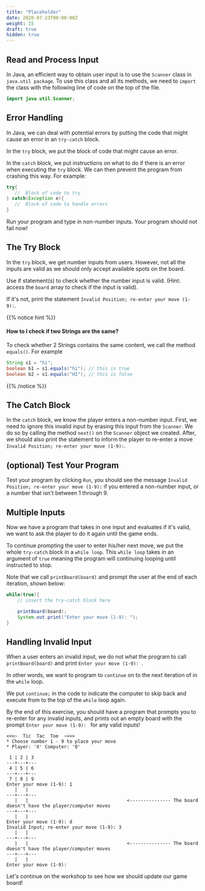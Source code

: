 ```yaml
---
title: "Placeholder"
date: 2020-07-23T00:00:00Z
weight: 15
draft: true
hidden: true
---
```


## Read and Process Input

In Java, an efficient way to obtain user input is to use the `Scanner` class in `java.util package`. To use this class and all its methods, we need to `import` the class with the following line of code on the top of the file.

```java
import java.util.Scanner;
```

## Error Handling

In Java, we can deal with potential errors by putting the code that might cause an error in an `try-catch` block. 

In the `try` block, we put the block of code that might cause an error.

In the `catch` block, we put instructions on what to do if there is an error when executing the `try` block. We can then prevent the program from crashing this way.
For example:

```java
try{
   //  Block of code to try
} catch(Exception e){
   //  Block of code to handle errors
}
```

   Run your program and type in non-number inputs. Your program should not fail now!

## The Try Block

In the `try` block, we get number inputs from users. However, not all the inputs are valid as we should only accept available spots on the board.

Use if statement(s) to check whether the number input is valid. (Hint: access the `board` array to check if the input is valid).

If it's not, print the statement `Invalid Position; re-enter your move (1-9):`.

{{% notice hint %}}
#### How to I check if two Strings are the same?

To check whether 2 Strings contains the same content, we call the method `equals()`. For example

```java
String s1 = "hi";
boolean b1 = s1.equals("hi"); // this is true
boolean b2 = s1.equals("HI"); // this is false
```

{{% /notice %}}

## The Catch Block

In the `catch` block, we know the player enters a non-number input. First, we need to ignore this invalid input by erasing this input from the `Scanner`. We do so by calling the method `next()` on the `Scanner` object we created. After, we should also print the statement to inform the player to re-enter a move `Invalid Position; re-enter your move (1-9):`.

## (optional) Test Your Program

Test your program by clicking `Run`, you should see the message `Invalid Position; re-enter your move (1-9):` if you entered a non-number input, or a number that isn't between 1 through 9.

## Multiple Inputs

Now we have a program that takes in one input and evaluates if it's valid, we want to ask the player to do it again until the game ends.

To continue prompting the user to enter his/her next move, we put the whole `try-catch` block in a `while loop`. This `while loop` takes in an argument of `true` meaning the program will continuing looping until instructed to stop. 

Note that we call `printBoard(board)` and prompt the user at the end of each iteration, shown below:

```java
while(true){
    // insert the try-catch block here

    printBoard(board);
    System.out.print("Enter your move (1-9): "); 
}
```

## Handling Invalid Input

When a user enters an invalid input, we do not what the program to call `printBoard(board)` and print `Enter your move (1-9): `. 

In other words, we want to program to `continue` on to the next iteration of in the `while` loop.

We put `continue;` in the code to indicate the computer to skip back and execute from to the top of the `while` loop again.

By the end of this exercise, you should have a program that prompts you to re-enter for any invalid inputs, and prints out an empty board with the prompt `Enter your move (1-9): ` for any valid inputs!

```
<<<~  Tic  Tac  Toe  ~>>>
* Choose number 1 - 9 to place your move
* Player: 'X' Computer: 'O'

 1 | 2 | 3 
---+---+---
 4 | 5 | 6 
---+---+---
 7 | 8 | 9 
Enter your move (1-9): 1
   |   |   
---+---+---
   |   |                                    <--------------- The board doesn't have the player/computer moves
---+---+---
   |   |   
Enter your move (1-9): d
Invalid Input; re-enter your move (1-9): 3
   |   |   
---+---+---
   |   |                                    <--------------- The board doesn't have the player/computer moves
---+---+---
   |   |   
Enter your move (1-9): 
```

Let's continue on the workshop to see how we should update our game board!